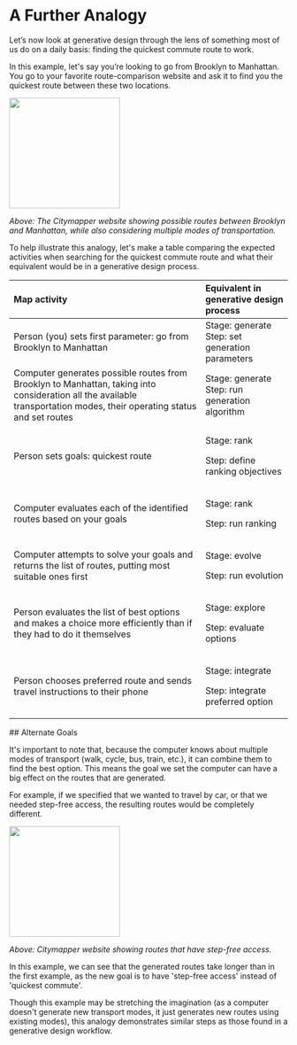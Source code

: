 # A Further Analogy

Let’s now look at generative design through the lens of something most of us do on a daily basis: finding the quickest commute route to work. 

In this example, let's say you’re looking to go from Brooklyn to Manhattan. You go to your favorite route-comparison website and ask it to find you the quickest route between these two locations.

<img src="../../../assets/intro/furth1.png" style="width:200px;"/>

_Above: The Citymapper website showing possible routes between Brooklyn and Manhattan, while also considering multiple modes of transportation._

To help illustrate this analogy, let's make a table comparing the expected activities when searching for the quickest commute route and what their equivalent would be in a generative design process.

<table>
  <thead>
    <tr>
      <th style="text-align:left">Map activity</th>
      <th style="text-align:left">Equivalent in generative design process</th>
    </tr>
  </thead>
  <tbody>
    <tr>
      <td style="text-align:left">Person (you) sets first parameter: go from Brooklyn to Manhattan</td>
      <td
      style="text-align:left">Stage: generate Step: set generation parameters</td>
    </tr>
    <tr>
      <td style="text-align:left">Computer generates possible routes from Brooklyn to Manhattan, taking
        into consideration all the available transportation modes, their operating
        status and set routes</td>
      <td style="text-align:left">Stage: generate Step: run generation algorithm</td>
    </tr>
    <tr>
      <td style="text-align:left">Person sets goals: quickest route</td>
      <td style="text-align:left">
        <p>Stage: rank</p>
        <p>Step: define ranking objectives</p>
      </td>
    </tr>
    <tr>
      <td style="text-align:left">Computer evaluates each of the identified routes based on your goals</td>
      <td
      style="text-align:left">
        <p>Stage: rank</p>
        <p>Step: run ranking</p>
        </td>
    </tr>
    <tr>
      <td style="text-align:left">Computer attempts to solve your goals and returns the list of routes,
        putting most suitable ones first</td>
      <td style="text-align:left">
        <p>Stage: evolve</p>
        <p>Step: run evolution</p>
      </td>
    </tr>
    <tr>
      <td style="text-align:left">Person evaluates the list of best options and makes a choice more efficiently
        than if they had to do it themselves</td>
      <td style="text-align:left">
        <p>Stage: explore</p>
        <p>Step: evaluate options</p>
      </td>
    </tr>
    <tr>
      <td style="text-align:left">Person chooses preferred route and sends travel instructions to their
        phone</td>
      <td style="text-align:left">
        <p>Stage: integrate</p>
        <p>Step: integrate preferred option</p>
      </td>
    </tr>
  </tbody>
</table>## Alternate Goals

It's important to note that, because the computer knows about multiple modes of transport \(walk, cycle, bus, train, etc.\), it can combine them to find the best option. This means the goal we set the computer can have a big effect on the routes that are generated. 

For example, if we specified that we wanted to travel by car, or that we needed step-free access, the resulting routes would be completely different.

<img src="../../../assets/intro/furth2.png" style="width:200px;"/>

_Above: Citymapper website showing routes that have step-free access._

In this example, we can see that the generated routes take longer than in the first example, as the new goal is to have 'step-free access' instead of 'quickest commute'.

Though this example may be stretching the imagination \(as a computer doesn't generate new transport modes, it just generates new routes using existing modes\), this analogy demonstrates similar steps as those found in a generative design workflow.

